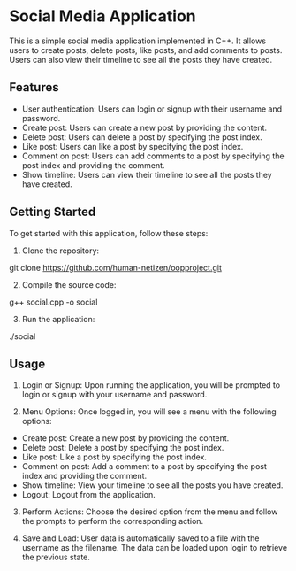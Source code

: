 # Social Media Application

This is a simple social media application implemented in C++. It allows users to create posts, delete posts, like posts, and add comments to posts. Users can also view their timeline to see all the posts they have created.

## Features

- User authentication: Users can login or signup with their username and password.
- Create post: Users can create a new post by providing the content.
- Delete post: Users can delete a post by specifying the post index.
- Like post: Users can like a post by specifying the post index.
- Comment on post: Users can add comments to a post by specifying the post index and providing the comment.
- Show timeline: Users can view their timeline to see all the posts they have created.

## Getting Started

To get started with this application, follow these steps:

1. Clone the repository:

git clone https://github.com/human-netizen/oopproject.git

2. Compile the source code:

g++ social.cpp -o social

3. Run the application:

./social

## Usage

1. Login or Signup: Upon running the application, you will be prompted to login or signup with your username and password.

2. Menu Options: Once logged in, you will see a menu with the following options:

- Create post: Create a new post by providing the content.
- Delete post: Delete a post by specifying the post index.
- Like post: Like a post by specifying the post index.
- Comment on post: Add a comment to a post by specifying the post index and providing the comment.
- Show timeline: View your timeline to see all the posts you have created.
- Logout: Logout from the application.

3. Perform Actions: Choose the desired option from the menu and follow the prompts to perform the corresponding action.

4. Save and Load: User data is automatically saved to a file with the username as the filename. The data can be loaded upon login to retrieve the previous state.

